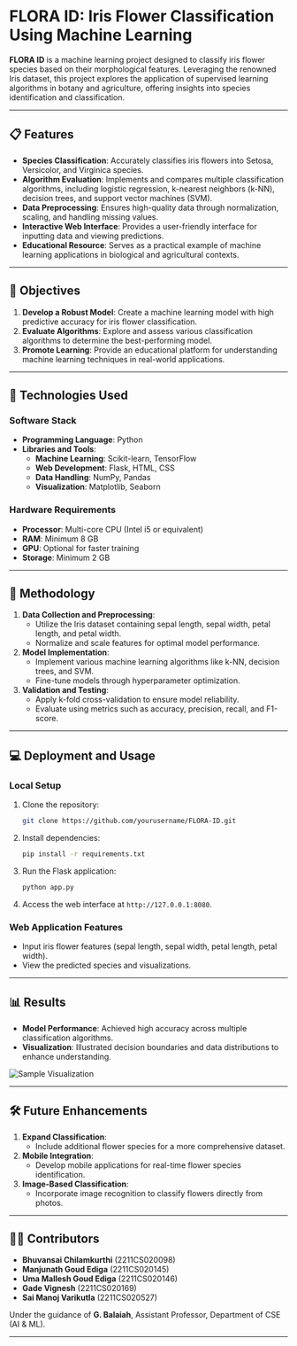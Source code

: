 # FLORA ID: Iris Flower Classification Using Machine Learning

**FLORA ID** is a machine learning project designed to classify iris flower species based on their morphological features. Leveraging the renowned Iris dataset, this project explores the application of supervised learning algorithms in botany and agriculture, offering insights into species identification and classification.

---

## 📋 Features

- **Species Classification**: Accurately classifies iris flowers into Setosa, Versicolor, and Virginica species.
- **Algorithm Evaluation**: Implements and compares multiple classification algorithms, including logistic regression, k-nearest neighbors (k-NN), decision trees, and support vector machines (SVM).
- **Data Preprocessing**: Ensures high-quality data through normalization, scaling, and handling missing values.
- **Interactive Web Interface**: Provides a user-friendly interface for inputting data and viewing predictions.
- **Educational Resource**: Serves as a practical example of machine learning applications in biological and agricultural contexts.

---

## 🎯 Objectives

1. **Develop a Robust Model**: Create a machine learning model with high predictive accuracy for iris flower classification.
2. **Evaluate Algorithms**: Explore and assess various classification algorithms to determine the best-performing model.
3. **Promote Learning**: Provide an educational platform for understanding machine learning techniques in real-world applications.

---

## 🚀 Technologies Used

### **Software Stack**
- **Programming Language**: Python
- **Libraries and Tools**:
  - **Machine Learning**: Scikit-learn, TensorFlow
  - **Web Development**: Flask, HTML, CSS
  - **Data Handling**: NumPy, Pandas
  - **Visualization**: Matplotlib, Seaborn

### **Hardware Requirements**
- **Processor**: Multi-core CPU (Intel i5 or equivalent)
- **RAM**: Minimum 8 GB
- **GPU**: Optional for faster training
- **Storage**: Minimum 2 GB

---

## 🧪 Methodology

1. **Data Collection and Preprocessing**:
   - Utilize the Iris dataset containing sepal length, sepal width, petal length, and petal width.
   - Normalize and scale features for optimal model performance.
2. **Model Implementation**:
   - Implement various machine learning algorithms like k-NN, decision trees, and SVM.
   - Fine-tune models through hyperparameter optimization.
3. **Validation and Testing**:
   - Apply k-fold cross-validation to ensure model reliability.
   - Evaluate using metrics such as accuracy, precision, recall, and F1-score.

---

## 💻 Deployment and Usage

### **Local Setup**
1. Clone the repository:
   ```bash
   git clone https://github.com/yourusername/FLORA-ID.git
   ```
2. Install dependencies:
   ```bash
   pip install -r requirements.txt
   ```
3. Run the Flask application:
   ```bash
   python app.py
   ```
4. Access the web interface at `http://127.0.0.1:8080`.

### **Web Application Features**
- Input iris flower features (sepal length, sepal width, petal length, petal width).
- View the predicted species and visualizations.

---

## 📊 Results

- **Model Performance**: Achieved high accuracy across multiple classification algorithms.
- **Visualization**: Illustrated decision boundaries and data distributions to enhance understanding.

![Sample Visualization]([(https://github.com/VARIKUNTLASAIMANOJ/VARIKUNTLASAIMANOJ.github.io/tree/main)](https://varikuntlasaimanoj.github.io/FLORA-ID/MAIN.html))

---

## 🛠️ Future Enhancements

1. **Expand Classification**:
   - Include additional flower species for a more comprehensive dataset.
2. **Mobile Integration**:
   - Develop mobile applications for real-time flower species identification.
3. **Image-Based Classification**:
   - Incorporate image recognition to classify flowers directly from photos.

---

## 👨‍💻 Contributors

- **Bhuvansai Chilamkurthi** (2211CS020098)
- **Manjunath Goud Ediga** (2211CS020145)
- **Uma Mallesh Goud Ediga** (2211CS020146)
- **Gade Vignesh** (2211CS020169)
- **Sai Manoj Varikutla** (2211CS020527)

Under the guidance of **G. Balaiah**, Assistant Professor, Department of CSE (AI & ML).

---
